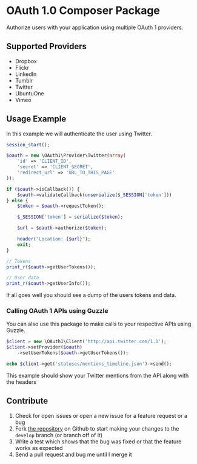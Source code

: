 # OAuth 1.0 Composer Package

Authorize users with your application using multiple OAuth 1 providers.

## Supported Providers

- Dropbox
- Flickr
- LinkedIn
- Tumblr
- Twitter
- UbuntuOne
- Vimeo

## Usage Example

In this example we will authenticate the user using Twitter.

```php
session_start();

$oauth = new \OAuth1\Provider\Twitter(array(
	'id' => 'CLIENT_ID',
	'secret' => 'CLIENT_SECRET',
	'redirect_url' => 'URL_TO_THIS_PAGE'
));

if ($oauth->isCallback()) {
	$oauth->validateCallback(unserialize($_SESSION['token']))
} else {
	$token = $oauth->requestToken();

	$_SESSION['token'] = serialize($token);

	$url = $oauth->authorize($token);

	header("Location: {$url}");
	exit;
}

// Tokens
print_r($oauth->getUserTokens());

// User data
print_r($oauth->getUserInfo());
```

If all goes well you should see a dump of the users tokens and data.


### Calling OAuth 1 APIs using Guzzle

You can also use this package to make calls to your respective APIs 
using Guzzle.

```php
$client = new \OAuth1\Client('http://api.twitter.com/1.1');
$client->setProvider($oauth)
    ->setUserTokens($oauth->getUserTokens());

echo $client->get('statuses/mentions_timeline.json')->send();
```

This example should show your Twitter mentions from the API along with the headers

## Contribute

1. Check for open issues or open a new issue for a feature request or a bug
2. Fork [the repository][] on Github to start making your changes to the
    `develop` branch (or branch off of it)
3. Write a test which shows that the bug was fixed or that the feature works as expected
4. Send a pull request and bug me until I merge it

[the repository]: https://github.com/chrisnharvey/oauth1
